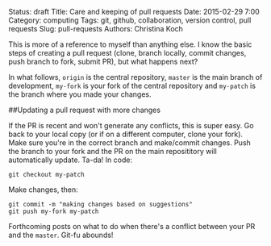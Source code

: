 Status: draft
Title: Care and keeping of pull requests
Date: 2015-02-29 7:00
Category: computing
Tags: git, github, collaboration, version control, pull requests
Slug: pull-requests
Authors: Christina Koch

This is more of a reference to myself than anything else.  I know the basic steps of 
creating a pull request (clone, branch locally, commit changes, push branch to fork, submit PR), but what happens next?  

In what follows, `origin` is the central repository, `master` is the main branch of 
development, `my-fork` is your fork of the central repository and `my-patch` is the branch where you made your changes.  

##Updating a pull request with more changes

If the PR is recent and won't generate any conflicts, this is super easy.  Go back to your local copy (or if on a different computer, clone your fork).  Make sure you're in the correct branch and make/commit changes.  Push the branch to your fork and the PR on the main reposititory will automatically update.  Ta-da!  In code: 

~~~
git checkout my-patch
~~~
Make changes, then: 
~~~
git commit -m "making changes based on suggestions"
git push my-fork my-patch
~~~

Forthcoming posts on what to do when there's a conflict between your PR and the `master`.  Git-fu abounds!